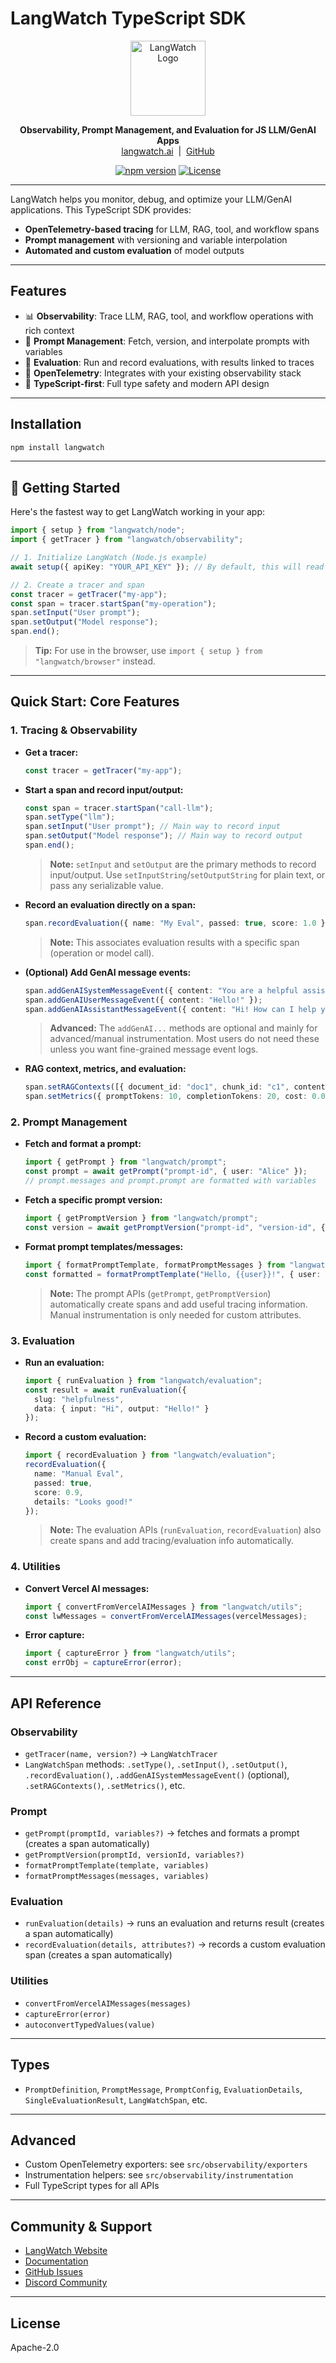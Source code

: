 # LangWatch TypeScript SDK

<p align="center">
  <img src="https://app.langwatch.ai/logo.svg" alt="LangWatch Logo" width="120"/>
</p>

<p align="center">
  <b>Observability, Prompt Management, and Evaluation for JS LLM/GenAI Apps</b><br/>
  <a href="https://langwatch.ai">langwatch.ai</a> &nbsp;|&nbsp; <a href="https://github.com/langwatch/langwatch">GitHub</a>
</p>

<p align="center">
  <a href="https://www.npmjs.com/package/langwatch"><img src="https://img.shields.io/npm/v/langwatch.svg?style=flat-square" alt="npm version"></a>
  <a href="https://opensource.org/licenses/Apache-2.0"><img src="https://img.shields.io/badge/license-Apache--2.0-blue.svg?style=flat-square" alt="License"></a>
</p>

---

LangWatch helps you monitor, debug, and optimize your LLM/GenAI applications. This TypeScript SDK provides:

- **OpenTelemetry-based tracing** for LLM, RAG, tool, and workflow spans
- **Prompt management** with versioning and variable interpolation
- **Automated and custom evaluation** of model outputs

---

## Features

- 📊 **Observability**: Trace LLM, RAG, tool, and workflow operations with rich context
- 📝 **Prompt Management**: Fetch, version, and interpolate prompts with variables
- 🧪 **Evaluation**: Run and record evaluations, with results linked to traces
- 🔌 **OpenTelemetry**: Integrates with your existing observability stack
- 🦾 **TypeScript-first**: Full type safety and modern API design

---

## Installation

```bash
npm install langwatch
```

---

## 🚀 Getting Started

Here's the fastest way to get LangWatch working in your app:

```ts
import { setup } from "langwatch/node";
import { getTracer } from "langwatch/observability";

// 1. Initialize LangWatch (Node.js example)
await setup({ apiKey: "YOUR_API_KEY" }); // By default, this will read the LANGWATCH_API_KEY environment variable

// 2. Create a tracer and span
const tracer = getTracer("my-app");
const span = tracer.startSpan("my-operation");
span.setInput("User prompt");
span.setOutput("Model response");
span.end();
```

> **Tip:** For use in the browser, use `import { setup } from "langwatch/browser"` instead.

---

## Quick Start: Core Features

### 1. Tracing & Observability

- **Get a tracer:**
  ```ts
  const tracer = getTracer("my-app");
  ```
- **Start a span and record input/output:**
  ```ts
  const span = tracer.startSpan("call-llm");
  span.setType("llm");
  span.setInput("User prompt"); // Main way to record input
  span.setOutput("Model response"); // Main way to record output
  span.end();
  ```
  > **Note:** `setInput` and `setOutput` are the primary methods to record input/output. Use `setInputString`/`setOutputString` for plain text, or pass any serializable value.

- **Record an evaluation directly on a span:**
  ```ts
  span.recordEvaluation({ name: "My Eval", passed: true, score: 1.0 });
  ```
  > **Note:** This associates evaluation results with a specific span (operation or model call).

- **(Optional) Add GenAI message events:**
  ```ts
  span.addGenAISystemMessageEvent({ content: "You are a helpful assistant." });
  span.addGenAIUserMessageEvent({ content: "Hello!" });
  span.addGenAIAssistantMessageEvent({ content: "Hi! How can I help you?" });
  ```
  > **Advanced:** The `addGenAI...` methods are optional and mainly for advanced/manual instrumentation. Most users do not need these unless you want fine-grained message event logs.

- **RAG context, metrics, and evaluation:**
  ```ts
  span.setRAGContexts([{ document_id: "doc1", chunk_id: "c1", content: "..." }]);
  span.setMetrics({ promptTokens: 10, completionTokens: 20, cost: 0.002 });
  ```

### 2. Prompt Management

- **Fetch and format a prompt:**
  ```ts
  import { getPrompt } from "langwatch/prompt";
  const prompt = await getPrompt("prompt-id", { user: "Alice" });
  // prompt.messages and prompt.prompt are formatted with variables
  ```
- **Fetch a specific prompt version:**
  ```ts
  import { getPromptVersion } from "langwatch/prompt";
  const version = await getPromptVersion("prompt-id", "version-id", { user: "Alice" });
  ```
- **Format prompt templates/messages:**
  ```ts
  import { formatPromptTemplate, formatPromptMessages } from "langwatch/prompt";
  const formatted = formatPromptTemplate("Hello, {{user}}!", { user: "Alice" });
  ```
  > **Note:** The prompt APIs (`getPrompt`, `getPromptVersion`) automatically create spans and add useful tracing information. Manual instrumentation is only needed for custom attributes.

### 3. Evaluation

- **Run an evaluation:**
  ```ts
  import { runEvaluation } from "langwatch/evaluation";
  const result = await runEvaluation({
    slug: "helpfulness",
    data: { input: "Hi", output: "Hello!" }
  });
  ```
- **Record a custom evaluation:**
  ```ts
  import { recordEvaluation } from "langwatch/evaluation";
  recordEvaluation({
    name: "Manual Eval",
    passed: true,
    score: 0.9,
    details: "Looks good!"
  });
  ```
  > **Note:** The evaluation APIs (`runEvaluation`, `recordEvaluation`) also create spans and add tracing/evaluation info automatically.

### 4. Utilities

- **Convert Vercel AI messages:**
  ```ts
  import { convertFromVercelAIMessages } from "langwatch/utils";
  const lwMessages = convertFromVercelAIMessages(vercelMessages);
  ```
- **Error capture:**
  ```ts
  import { captureError } from "langwatch/utils";
  const errObj = captureError(error);
  ```

---

## API Reference

### Observability
- `getTracer(name, version?)` → `LangWatchTracer`
- `LangWatchSpan` methods: `.setType()`, `.setInput()`, `.setOutput()`, `.recordEvaluation()`, `.addGenAISystemMessageEvent()` (optional), `.setRAGContexts()`, `.setMetrics()`, etc.

### Prompt
- `getPrompt(promptId, variables?)` → fetches and formats a prompt (creates a span automatically)
- `getPromptVersion(promptId, versionId, variables?)`
- `formatPromptTemplate(template, variables)`
- `formatPromptMessages(messages, variables)`

### Evaluation
- `runEvaluation(details)` → runs an evaluation and returns result (creates a span automatically)
- `recordEvaluation(details, attributes?)` → records a custom evaluation span (creates a span automatically)

### Utilities
- `convertFromVercelAIMessages(messages)`
- `captureError(error)`
- `autoconvertTypedValues(value)`

---

## Types
- `PromptDefinition`, `PromptMessage`, `PromptConfig`, `EvaluationDetails`, `SingleEvaluationResult`, `LangWatchSpan`, etc.

---

## Advanced
- Custom OpenTelemetry exporters: see `src/observability/exporters`
- Instrumentation helpers: see `src/observability/instrumentation`
- Full TypeScript types for all APIs

---

## Community & Support

- [LangWatch Website](https://langwatch.ai)
- [Documentation](https://docs.langwatch.ai)
- [GitHub Issues](https://github.com/langwatch/langwatch/issues)
- [Discord Community](https://discord.gg/langwatch)

---

## License

Apache-2.0
